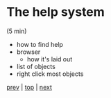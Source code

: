 # The help system
(5 min)

* how to find help
* browser
  * how it's laid out
* list of objects
* right click most objects

[prev](../03_Patching_Essentials/) |
[top](https://github.com/breedx2/strangeloop_2019_pd_workshop) |
[next](../05_Some_Fundamentals/) 
